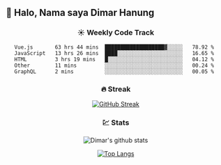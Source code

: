 ## 👋 Halo, Nama saya **Dimar Hanung**

<center>

### :sunny: Weekly Code Track
<!--START_SECTION:waka-->
```text
Vue.js       63 hrs 44 mins  ███████████████████▓░░░░░   78.92 % 
JavaScript   13 hrs 26 mins  ████░░░░░░░░░░░░░░░░░░░░░   16.65 % 
HTML         3 hrs 19 mins   █░░░░░░░░░░░░░░░░░░░░░░░░   04.12 % 
Other        11 mins         ░░░░░░░░░░░░░░░░░░░░░░░░░   00.24 % 
GraphQL      2 mins          ░░░░░░░░░░░░░░░░░░░░░░░░░   00.05 % 
```
<!--END_SECTION:waka-->

### :fire: Streak

[![GitHub Streak](http://github-readme-streak-stats.herokuapp.com?user=dimar-hanung)](https://git.io/streak-stats)

### :chart: Stats

![Dimar's github stats](https://github-readme-stats.vercel.app/api?username=dimar-hanung&show_icons=true&theme=vue)

[![Top Langs](https://github-readme-stats.vercel.app/api/top-langs/?username=dimar-hanung)](#)

</center>

